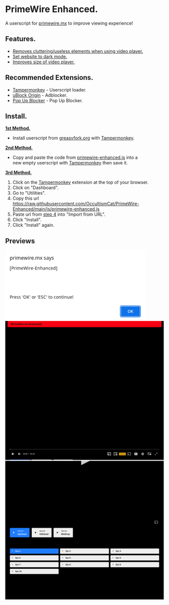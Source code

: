 # PrimeWire Enhanced.
A userscript for [primewire.mx](https://primewire.mx/) to improve viewing experience!

## Features.
* <ins>Removes cluttering/useless elements when using video player.</ins>
* <ins>Set website to dark mode.</ins>
* <ins>Improves size of video player.</ins>

## Recommended Extensions.
* [Tampermonkey](https://www.tampermonkey.net/) - Userscript loader.
* [uBlock Origin](https://ublockorigin.com/) - Adblocker.
* [Pop Up Blocker](https://poperblocker.com/) - Pop Up Blocker.

## Install.
**<ins>1st Method.</ins>**
* Install userscript from [greasyfork.org](https://greasyfork.org/en/scripts/467288-primewire-enhanced-github) with [Tampermonkey](https://www.tampermonkey.net/).

**<ins>2nd Method.</ins>**
* Copy and paste the code from [primewire-enhanced.js](https://raw.githubusercontent.com/OccultismCat/PrimeWire-Enhanced/main/js/primewire-enhanced.js) into a 	
new empty userscript with [Tampermonkey](https://www.tampermonkey.net/) then save it.

**<ins>3rd Method.</ins>**
1. Click on the [Tampermonkey](https://www.tampermonkey.net/) extension at the top of your browser.
2. Click on "Dashboard".
3. Go to "Utilities".
4. Copy this url https://raw.githubusercontent.com/OccultismCat/PrimeWire-Enhanced/main/js/primewire-enhanced.js
5. Paste url from [step 4](https://raw.githubusercontent.com/OccultismCat/PrimeWire-Enhanced/main/js/primewire-enhanced.js) into "Import from URL".
6. Click "Install".
7. Click "Install" again.

## Previews
![PrimeWire-Enhanced-Preview-3](https://raw.githubusercontent.com/OccultismCat/PrimeWire-Enhanced/main/resources/previews/PrimeWire-Enhanced-Preview-3.png)
![PrimeWire-Enhanced-Preview-1](https://raw.githubusercontent.com/OccultismCat/PrimeWire-Enhanced/main/resources/previews/PrimeWire-Enhanced-Preview-1.png)
![PrimeWire-Enhanced-Preview-2](https://raw.githubusercontent.com/OccultismCat/PrimeWire-Enhanced/main/resources/previews/PrimeWire-Enhanced-Preview-2.png)
